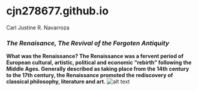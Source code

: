 # cjn278677.github.io
Carl Justine R. Navarroza
### _The Renaisance, The Revival of the Forgoten Antiquity_
**What was the Renaissance? The Renaissance was a fervent period of European cultural, artistic, political and economic “rebirth” following the Middle Ages. Generally described as taking place from the 14th century to the 17th century, the Renaissance promoted the rediscovery of classical philosophy, literature and art.**
![alt text](https://assets-global.website-files.com/61f3f4929bfbae5af6cf42b0/6231dd5fe1131a735a8a3258_2353_article_1200x900.jpeg)

